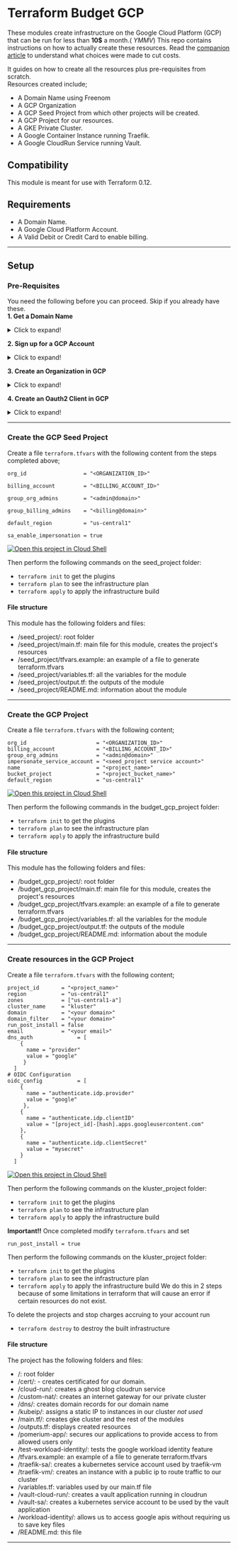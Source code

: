 # Terraform Budget GCP

These modules create infrastructure on the Google Cloud Platform (GCP) that can be run for less than **10$** a month.( *YMMV*)
This repo contains instructions on how to actually create these resources.
Read the [companion article](../../../budget-gcp) to understand what choices were made to cut costs.

It guides on how to create all the resources plus pre-requisites from scratch.  
Resources created  include;

- A Domain Name using Freenom
- A GCP Organization
- A GCP Seed Project from which other projects will be created.
- A GCP Project for our resources.
- A GKE Private Cluster.
- A Google Container Instance running Traefik.
- A Google CloudRun Service running Vault.


## Compatibility

 This module is meant for use with Terraform 0.12. 

## Requirements
* A Domain Name.
* A Google Cloud Platform Account.
* A Valid Debit or Credit Card to enable billing.
---
## Setup
### Pre-Requisites
You need the following before you can proceed. Skip if you already have these.  
**1. Get a Domain Name**
<details>
  <summary>Click to expand!</summary>
TODO
</details>

**2. Sign up for a GCP Account**
<details>
  <summary>Click to expand!</summary>
TODO
</details>

**3. Create an Organization in GCP**
<details>
  <summary>Click to expand!</summary>
TODO
</details>

**4. Create an Oauth2 Client in GCP**
<details>
  <summary>Click to expand!</summary>
TODO
</details>

---

### Create the GCP Seed Project

Create a file `terraform.tfvars` with the following content from the steps completed above;

```
org_id                  = "<ORGANIZATION_ID>"

billing_account         = "<BILLING_ACCOUNT_ID>"

group_org_admins        = "<admin@domain>"

group_billing_admins    = "<billing@domain>"

default_region          = "us-central1"

sa_enable_impersonation = true

```

[![Open this project in Cloud Shell](http://gstatic.com/cloudssh/images/open-btn.png)](https://console.cloud.google.com/cloudshell/open?git_repo=terraform-budget-gcp&open_in_editor=seed_project/terraform.tfvars)

Then perform the following commands on the seed_project folder:

- `terraform init` to get the plugins
- `terraform plan` to see the infrastructure plan
- `terraform apply` to apply the infrastructure build
#### File structure
This module has the following folders and files:

- /seed_project/: root folder
- /seed_project/main.tf: main file for this module, creates the project's resources
- /seed_project/tfvars.example: an example of a file to generate terraform.tfvars
- /seed_project/variables.tf: all the variables for the module
- /seed_project/output.tf: the outputs of the module
- /seed_project/README.md: information about the module
---
### Create the GCP Project
Create a file `terraform.tfvars` with the following content;

```
org_id                      = "<ORGANIZATION_ID>"
billing_account             = "<BILLING_ACCOUNT_ID>"
group_org_admins            = "<admin@domain>"
impersonate_service_account = "<seed_project service account>"
name                        = "<project_name>"
bucket_project              = "<project_bucket_name>"
default_region              = "us-central1"
```

[![Open this project in Cloud Shell](http://gstatic.com/cloudssh/images/open-btn.png)](https://console.cloud.google.com/cloudshell/open?git_repo=terraform-budget-gcp&open_in_editor=budget_gcp_project/terraform.tfvars)

Then perform the following commands in the budget_gcp_project folder:

- `terraform init` to get the plugins
- `terraform plan` to see the infrastructure plan
- `terraform apply` to apply the infrastructure build
#### File structure
This module has the following folders and files:

- /budget_gcp_project/: root folder
- /budget_gcp_project/main.tf: main file for this module, creates the project's resources
- /budget_gcp_project/tfvars.example: an example of a file to generate terraform.tfvars
- /budget_gcp_project/variables.tf: all the variables for the module
- /budget_gcp_project/output.tf: the outputs of the module
- /budget_gcp_project/README.md: information about the module
---
### Create resources in the GCP Project
Create a file `terraform.tfvars` with the following content;

```
project_id       = "<project_name>"
region           = "us-central1"
zones            = ["us-central1-a"]
cluster_name     = "kluster"
domain           = "<your domain>"
domain_filter    = "<your domain>"
run_post_install = false
email            = "<your email>"
dns_auth              = [
    {
      name = "provider"
      value = "google"
     }
  ]
# OIDC Configuration
oidc_config           = [
    {
      name = "authenticate.idp.provider"
      value = "google"
     },
    {
      name = "authenticate.idp.clientID"
      value = "[project_id]-[hash].apps.googleusercontent.com"
    },
    {
      name = "authenticate.idp.clientSecret"
      value = "mysecret"
    }
  ]
```

[![Open this project in Cloud Shell](http://gstatic.com/cloudssh/images/open-btn.png)](https://console.cloud.google.com/cloudshell/open?git_repo=terraform-budget-gcp&open_in_editor=kluster_project/terraform.tfvars)

Then perform the following commands on the kluster_project folder:

- `terraform init` to get the plugins
- `terraform plan` to see the infrastructure plan
- `terraform apply` to apply the infrastructure build

**Important!!**
Once completed modify `terraform.tfvars` and set
```
run_post_install = true
```
Then perform the following commands on the kluster_project folder:

- `terraform init` to get the plugins
- `terraform plan` to see the infrastructure plan
- `terraform apply` to apply the infrastructure build
We do this in 2 steps because of some limitations in terraform that will cause an error if certain resources do not exist.

To delete the projects and stop charges accruing to your account run

- `terraform destroy` to destroy the built infrastructure
#### File structure
The project has the following folders and files:

- /: root folder
- /cert/: - creates certificated for our domain.
- /cloud-run/: creates a ghost blog cloudrun service
- /custom-nat/: creates an internet gateway for our private cluster
- /dns/: creates domain records for our domain name
- /kubeip/: assigns a static IP to instances in our cluster *not used*
- /main.tf/: creates gke cluster and the rest of the modules
- /outputs.tf: displays created resources
- /pomerium-app/: secures our applications to provide access to from allowed users only
- /test-workload-identity/: tests the google workload identity feature
- /tfvars.example: an example of a file to generate terraform.tfvars
- /traefik-sa/: creates a kubernetes service account used by traefik-vm
- /traefik-vm/: creates an instance with a public ip to route traffic to our cluster
- /variables.tf: variables used by our main.tf file
- /vault-cloud-run/: creates a vault application running in cloudrun
- /vault-sa/: creates a kubernetes service account to be used by the vault application
- /workload-identity/: allows us to access google apis without requiring us to save key files
- /README.md: this file

---
